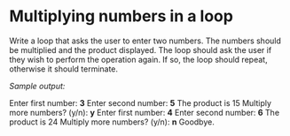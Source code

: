 # Multiplying numbers in a loop

Write a loop that asks the user to enter two numbers. The numbers should be multiplied and the product displayed. The loop should ask the user if they wish to perform the operation again. If so, the loop should repeat, otherwise it should terminate.

*Sample output:*

Enter first number: **3**
Enter second number: **5**
The product is 15
Multiply more numbers? (y/n): **y**
Enter first number: **4**
Enter second number: **6**
The product is 24
Multiply more numbers? (y/n): **n**
Goodbye.
